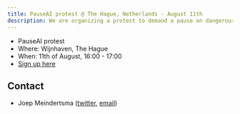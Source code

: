 ```yaml
---
title: PauseAI protest @ The Hague, Netherlands - August 11th
description: We are organizing a protest to demand a pause on dangerous AI development.
---
```


- PauseAI protest
- Where: Wijnhaven, The Hague
- When: 11th of August, 16:00 - 17:00
- [Sign up here](https://docs.google.com/forms/d/e/1FAIpQLScGoe6jY7VmhYCx3XuoxCX-dCnUdHa53Z_tVMY0gn0I0Kf3Ag/viewform?usp%253Dsf_link)

## Contact

- Joep Meindertsma ([twitter](https://twitter.com/joepmeindertsma), [email](mailto:joep@ontola.io))
